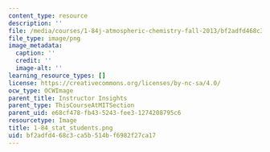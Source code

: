 ```yaml
---
content_type: resource
description: ''
file: /media/courses/1-84j-atmospheric-chemistry-fall-2013/bf2adfd468c3ca5b514bf6982f27ca17_1-84_stat_students.png
file_type: image/png
image_metadata:
  caption: ''
  credit: ''
  image-alt: ''
learning_resource_types: []
license: https://creativecommons.org/licenses/by-nc-sa/4.0/
ocw_type: OCWImage
parent_title: Instructor Insights
parent_type: ThisCourseAtMITSection
parent_uid: e68cf478-fb43-5243-fee3-1274208795c6
resourcetype: Image
title: 1-84_stat_students.png
uid: bf2adfd4-68c3-ca5b-514b-f6982f27ca17
---
```

